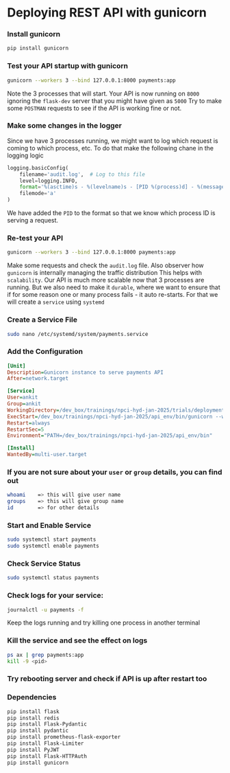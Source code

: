# Deploying REST API with gunicorn

### Install gunicorn
```bash
pip install gunicorn
```

### Test your API startup with gunicorn
```bash
gunicorn --workers 3 --bind 127.0.0.1:8000 payments:app
```

Note the 3 processes that will start.
Your API is now running on `8000` ignoring the `flask-dev` server that you might have given as `5000`
Try to make some `POSTMAN` requests to see if the API is working fine or not.

### Make some changes in the logger
Since we have 3 processes running, we might want to log which request is coming to which process, etc.
To do that make the following chane in the logging logic
```python
logging.basicConfig(
    filename='audit.log',  # Log to this file
    level=logging.INFO,
    format='%(asctime)s - %(levelname)s - [PID %(process)d] - %(message)s',
    filemode='a'
)
```
We have added the `PID` to the format so that we know which process ID is serving a request.

### Re-test your API
```bash
gunicorn --workers 3 --bind 127.0.0.1:8000 payments:app
```

Make some requests and check the `audit.log` file.
Also observer how `gunicorn` is internally managing the traffic distribution
This helps with `scalability`. Our API is much more scalable now that 3 processes are running.
But we also need to make it `durable`, where we want to ensure that if for some reason one or many process fails - it auto re-starts.
For that we will create a `service` using `systemd`

### Create a Service File
```bash
sudo nano /etc/systemd/system/payments.service
```

### Add the Configuration
```ini
[Unit]
Description=Gunicorn instance to serve payments API
After=network.target

[Service]
User=ankit
Group=ankit
WorkingDirectory=/dev_box/trainings/npci-hyd-jan-2025/trials/deployment
ExecStart=/dev_box/trainings/npci-hyd-jan-2025/api_env/bin/gunicorn --workers 3 --bind 127.0.0.1:8000 payments:app
Restart=always
RestartSec=5
Environment="PATH=/dev_box/trainings/npci-hyd-jan-2025/api_env/bin"

[Install]
WantedBy=multi-user.target
```

### If you are not sure about your `user` or `group` details, you can find out
```bash
whoami    => this will give user name
groups    => this will give group name
id        => for other details
```


### Start and Enable Service
```bash
sudo systemctl start payments
sudo systemctl enable payments
```

### Check Service Status
```bash
sudo systemctl status payments
```

### Check logs for your service:
```bash
journalctl -u payments -f
```
Keep the logs running and try killing one process in another terminal

### Kill the service and see the effect on logs
```bash
ps ax | grep payments:app
kill -9 <pid>
```

### Try rebooting server and check if API is up after restart too


### Dependencies
```bash
pip install flask
pip install redis
pip install Flask-Pydantic
pip install pydantic
pip install prometheus-flask-exporter
pip install Flask-Limiter
pip install PyJWT
pip install Flask-HTTPAuth
pip install gunicorn
```
